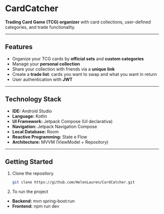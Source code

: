 # CardCatcher

**Trading Card Game (TCG) organizer** with card collections, user-defined categories, and trade functionality.

---

## Features

- Organize your TCG cards by **official sets** and **custom categories**
- Manage your **personal collection**
- Share your collection with friends via a **unique link**
- Create a **trade list**: cards you want to swap and what you want in return
- User authentication with **JWT**

---

## Technology Stack

- **IDE:** Android Studio  
- **Language:** Kotlin  
- **UI Framework:** Jetpack Compose (UI declarativa)  
- **Navigation:** Jetpack Navigation Compose  
- **Local Database:** Room  
- **Reactive Programming:** State e Flow  
- **Architecture:** MVVM (ViewModel + Repository)  

---

## Getting Started

1. Clone the repository  
   ```bash
   git clone https://github.com/HelenLauren/CardCatcher.git
    ```

2. To run the project

- **Backend:** mvn spring-boot:run
- **Frontend:** npm run dev
